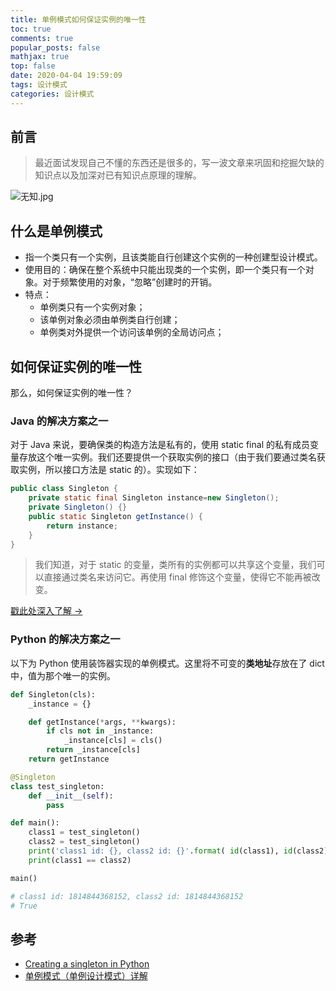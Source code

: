 ```yaml
---
title: 单例模式如何保证实例的唯一性
toc: true
comments: true
popular_posts: false
mathjax: true
top: false
date: 2020-04-04 19:59:09
tags: 设计模式
categories: 设计模式
---
```


## 前言

> 最近面试发现自己不懂的东西还是很多的，写一波文章来巩固和挖掘欠缺的知识点以及加深对已有知识点原理的理解。

<fancybox>![无知.jpg](https://i.loli.net/2020/04/04/aq3S2RgwfWEuB7K.jpg)</fancybox>

<!-- more -->

## 什么是单例模式

- 指一个类只有一个实例，且该类能自行创建这个实例的一种创建型设计模式。
- 使用目的：确保在整个系统中只能出现类的一个实例，即一个类只有一个对象。对于频繁使用的对象，“忽略”创建时的开销。
- 特点：
  - 单例类只有一个实例对象；
  - 该单例对象必须由单例类自行创建；
  - 单例类对外提供一个访问该单例的全局访问点；

## 如何保证实例的唯一性

那么，如何保证实例的唯一性？

### Java 的解决方案之一

对于 Java 来说，要确保类的构造方法是私有的，使用 static final 的私有成员变量存放这个唯一实例。我们还要提供一个获取实例的接口（由于我们要通过类名获取实例，所以接口方法是 static 的）。实现如下：

```Java
public class Singleton {
    private static final Singleton instance=new Singleton();
    private Singleton() {}
    public static Singleton getInstance() {
        return instance;
    }
}
```

> 我们知道，对于 static 的变量，类所有的实例都可以共享这个变量，我们可以直接通过类名来访问它。再使用 final 修饰这个变量，使得它不能再被改变。

[戳此处深入了解 →](https://juejin.im/post/5b50b0dd6fb9a04f932ff53f#heading-4)

### Python 的解决方案之一

以下为 Python 使用装饰器实现的单例模式。这里将不可变的**类地址**存放在了 dict 中，值为那个唯一的实例。

```python
def Singleton(cls):
    _instance = {}

    def getInstance(*args, **kwargs):
        if cls not in _instance:
            _instance[cls] = cls()
        return _instance[cls]
    return getInstance

@Singleton
class test_singleton:
    def __init__(self):
        pass

def main():
    class1 = test_singleton()
    class2 = test_singleton()
    print('class1 id: {}, class2 id: {}'.format( id(class1), id(class2)))
    print(class1 == class2)

main()

# class1 id: 1814844368152, class2 id: 1814844368152
# True
```

## 参考

- [Creating a singleton in Python](https://stackoverflow.com/questions/6760685/creating-a-singleton-in-python)
- [单例模式（单例设计模式）详解](http://c.biancheng.net/view/1338.html)

